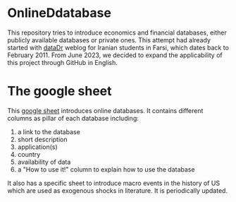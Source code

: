 # OnlineDdatabase

This repository tries to introduce economics and financial databases, either publicly available databases or private ones. This attempt had already started
with [dataDr](http://datadr.blogfa.com/) weblog for Iranian students in Farsi, which dates back to February 2011. From June 2023, we decided to expand the applicability of this project through GitHub in English.



# The google sheet
This [google sheet](https://docs.google.com/spreadsheets/d/10I5rRRPchQpULvUGnYzoN5AEEdtjNdejYqe_P0F4-C0/edit?usp=sharing) introduces online databases. It contains different columns as pillar of each database including:
1. a link to the database
2. short description
3. application(s)
4. country
5. availability of data
6. a "How to use it!" column to explain how to use the database

It also has a specific sheet to introduce macro events in the history of US which are used as exogenous shocks in literature. It is periodically updated.
